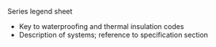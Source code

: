 <span class="caps">Series legend sheet</span>

- Key to waterproofing and thermal insulation codes
- Description of systems; reference to specification section
